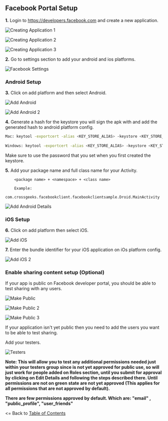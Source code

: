 ## Facebook Portal Setup

**1.** Login to https://developers.facebook.com and create a new application.

![Creating Application 1](https://github.com/CrossGeeks/FacebookClientPlugin/blob/develop/images/create-fb-app.jpg?raw=true)

![Creating Application 2](https://github.com/CrossGeeks/FacebookClientPlugin/blob/develop/images/create-fb-app-2.jpg?raw=true)

![Creating Application 3](https://github.com/CrossGeeks/FacebookClientPlugin/blob/develop/images/fb-app-start.png?raw=true)

**2.** Go to settings section to add your android and ios platforms.

![Facebook Settings](https://github.com/CrossGeeks/FacebookClientPlugin/blob/develop/images/fb-app-settings.png)


### Android Setup

**3.** Click on add platform and then select Android.


![Add Android](https://github.com/CrossGeeks/FacebookClientPlugin/blob/develop/images/create-android-app.png?raw=true)

![Add Android 2](https://github.com/CrossGeeks/FacebookClientPlugin/blob/develop/images/create-android-app-2.png?raw=true)

**4.** Generate a hash for the keystore you will sign the apk with and add the generated hash to android platform config.

```bash
Mac: keytool -exportcert -alias <KEY_STORE_ALIAS> -keystore <KEY_STORE_PATH> | openssl sha1 -binary | openssl base64
 
Windows: keytool -exportcert -alias <KEY_STORE_ALIAS> -keystore <KEY_STORE_PATH> | openssl sha1 -binary | openssl base64
```

Make sure to use the password that you set when you first created the keystore.

**5.** Add your package name and full class name for your Activity.

        <package name> + <namespace> + <class name>
        
        Example:
            com.crossgeeks.facebookclient.facebookclientsample.Droid.MainActivity

![Add Android  Details](https://github.com/CrossGeeks/FacebookClientPlugin/blob/develop/images/create-android-app-details.png?raw=true)


### iOS Setup

**6.** Click on add platform then select iOS.

![Add iOS](https://github.com/CrossGeeks/FacebookClientPlugin/blob/develop/images/create-ios-app.png?raw=true)

**7.** Enter the bundle identifier for your iOS application on iOs platform config.

![Add iOS 2](https://github.com/CrossGeeks/FacebookClientPlugin/blob/develop/images/create-ios-app-2.png?raw=true)

### Enable sharing content setup (Optional)

If your app is public on Facebook developer portal, you should be able to test sharing with any users. 

![Make Public](https://github.com/CrossGeeks/FacebookClientPlugin/blob/develop/images/fb-app-make-public.png)

![Make Public 2](https://github.com/CrossGeeks/FacebookClientPlugin/blob/develop/images/fb-app-make-ublic-2.png?raw=true)

![Make Public 3](https://github.com/CrossGeeks/FacebookClientPlugin/blob/develop/images/fb-app-make-ublic-3.png?raw=true)

If your application isn't yet public then you need to add the users you want to be able to test sharing.

Add your testers.

![Testers](https://github.com/CrossGeeks/FacebookClientPlugin/blob/develop/images/testers.png?raw=true)

**Note: This will allow you to test any additional permissions needed just within your testers group since is not yet approved for public use, so will just work for people added on Roles section, until you submit for approval by clicking on Edit Details and following the steps described there. Until permissions are not on green state are not yet approved (This applies for all permissions that are not approved by default).**

**There are few permissions approved by default. Which are: "email" , "public_profile", "user_friends"**


<= Back to [Table of Contents](../README.md)
